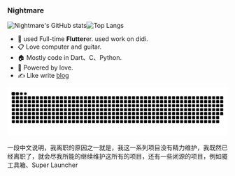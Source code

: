 ### Nightmare
![Nightmare's GitHub stats](https://github-readme-stats.vercel.app/api?username=mengyanshou&count_private=true&show_icons=true)![Top Langs](https://github-readme-stats.vercel.app/api/top-langs/?username=mengyanshou&count_private=true)

- 🌱 used Full-time **Flutter**er. used work on didi.
- 📋 Love computer and guitar.
- 🏠 Mostly code in Dart、C、Python.
- 🚀 Powered by love.
- ✍️ Like write [blog](https://nightmare.press/blog/)

![](https://raw.githubusercontent.com/mengyanshou/mengyanshou/output/github-contribution-grid-snake.svg)


一段中文说明，我离职的原因之一就是，我这一系列项目没有精力维护，我既然已经离职了，就会尽我所能的继续维护这所有的项目，还有一些闭源的项目，例如魇工具箱、Super Launcher
